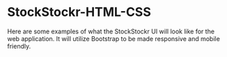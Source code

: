 # StockStockr-HTML-CSS
Here are some examples of what the StockStockr UI will look like for the web application. It will utilize Bootstrap to be made responsive and mobile friendly. 
